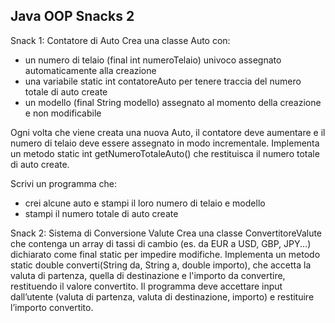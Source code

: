 ## Java OOP Snacks 2
Snack 1:
	Contatore di Auto
Crea una classe Auto con:
- un numero di telaio (final int numeroTelaio) univoco assegnato automaticamente alla creazione
- una variabile static int contatoreAuto per tenere traccia del numero totale di auto create
- un modello (final String modello) assegnato al momento della creazione e non modificabile
  
Ogni volta che viene creata una nuova Auto, il contatore deve aumentare e il numero di telaio deve essere assegnato in modo incrementale.
Implementa un metodo static int getNumeroTotaleAuto() che restituisca il numero totale di auto create.

Scrivi un programma che:
- crei alcune auto e stampi il loro numero di telaio e modello
- stampi il numero totale di auto create

  
Snack 2:
	Sistema di Conversione Valute
Crea una classe ConvertitoreValute che contenga un array di tassi di cambio (es. da EUR a USD, GBP, JPY...) dichiarato come final static per impedire modifiche.
Implementa un metodo static double converti(String da, String a, double importo), che accetta la valuta di partenza, quella di destinazione e l'importo da convertire, restituendo il valore convertito.
Il programma deve accettare input dall’utente (valuta di partenza, valuta di destinazione, importo) e restituire l’importo convertito.

